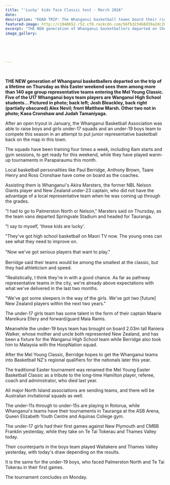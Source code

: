 ```yaml
---
title: "'Lucky' kids face Classic test - March 2016"
date: 
description: "ROAD TRIP: The Whanganui basketball teams board their rides for the trip to Tauranga on Thursday afternoon, Wanganui Chronicle article on 26/3/16..."
featured-image: http://c1940652.r52.cf0.rackcdn.com/56fb3234b8d39a2dc200069e/WU-U17-boys.jpg
excerpt: "THE NEW generation of Whanganui basketballers departed on the trip of a lifetime on Thursday as this Easter weekend sees them among more than 140 age group representative teams entering the Mel Young Classic. Five of the U17 Whanganui boys team players are Wanganui High School students... Pictured in photo; back left; Josh Bleackley, back right (partially obscured) Alex Nevil; front Matthew Marsh. Other two not in photo; Kaea Cronshaw and Judah Tamaniyaga."
image_gallery:
    
    
    
    
    
---
```


<p>&nbsp;</p>
<p><strong>THE NEW generation of Whanganui basketballers departed on the trip of a lifetime on Thursday as this Easter weekend sees them among more than 140 age group representative teams entering the Mel Young Classic. Five of the U17 Whanganui boys team players are Wanganui High School students... Pictured in photo; back left; Josh Bleackley, back right (partially obscured) Alex Nevil; front Matthew Marsh. Other two not in photo; Kaea Cronshaw and Judah Tamaniyaga.</strong></p>
<p>After an open tryout in January, the Whanganui Basketball Association was able to raise boys and girls under-17 squads and an under-19 boys team to compete this season in an attempt to put junior representative basketball back on the map in this town.</p>
<p>The squads have been training four times a week, including 6am starts and gym sessions, to get ready for this weekend, while they have played warm-up tournaments in Paraparaumu this month.</p>
<p>Local basketball personalities like Paul Berridge, Anthony Brown, Taare Henry and Ross Cronshaw have come on board as the coaches.</p>
<p>Assisting them is Whanganui's Akira Marsters, the former NBL Nelson Giants player and New Zealand under-23 captain, who did not have the advantage of a local representative team when he was coming up through the grades.</p>
<p>"I had to go to Palmerston North or Nelson," Marsters said on Thursday, as the team vans departed Springvale Stadium and headed for Tauranga.</p>
<p>"I say to myself, 'these kids are lucky'.</p>
<p>"They've got high school basketball on Maori TV now. The young ones can see what they need to improve on.</p>
<p>"Now we've got serious players that want to play."<span style="line-height: 1.5;">&nbsp;</span></p>
<p>Berridge said their teams would be among the smallest at the classic, but they had athleticism and speed.</p>
<p>"Realistically, I think they're in with a good chance. As far as pathway representative teams in the city, we're already above expectations with what we've delivered in the last two months.</p>
<p>"We've got some sleepers in the way of the girls. We've got two [future] New Zealand players within the next two years."</p>
<p>The under-17 girls team has some talent in the form of their captain Maarie Mareikura Ellery and forward/guard Maia Ramis.</p>
<p>Meanwhile the under-19 boys team has brought on board 2.03m tall Raniera Walker, whose mother and uncle both represented New Zealand, and has been a fixture for the Wanganui High School team while Berridge also took him to Malaysia with the HoopNation squad.</p>
<p>After the Mel Young Classic, Berridge hopes to get the Whanganui teams into Basketball NZ's regional qualifiers for the nationals later this year.</p>
<p>The traditional Easter tournament was renamed the Mel Young Easter Basketball Classic as a tribute to the long-time Hamilton player, referee, coach and administrator, who died last year.</p>
<p>All major North Island associations are sending teams, and there will be Australian invitational squads as well.</p>
<p>The under-11s through to under-15s are playing in Rotorua, while Whanganui's teams have their tournaments in Tauranga at the ASB Arena, Queen Elizabeth Youth Centre and Aquinas College gym.</p>
<p>The under-17 girls had their first games against New Plymouth and CMBB Franklin yesterday, while they take on Te Tai Tokerau and Thames Valley today.</p>
<p>Their counterparts in the boys team played Waitakere and Thames Valley yesterday, with today's draw depending on the results.</p>
<p>It is the same for the under-19 boys, who faced Palmerston North and Te Tai Tokerau in their first games.</p>
<p>The tournament concludes on Monday.</p>

